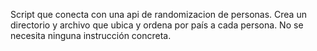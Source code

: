 Script que conecta con una api de randomizacion de personas. Crea un directorio y archivo que ubica y ordena por país a cada persona. No se necesita ninguna instrucción concreta.
